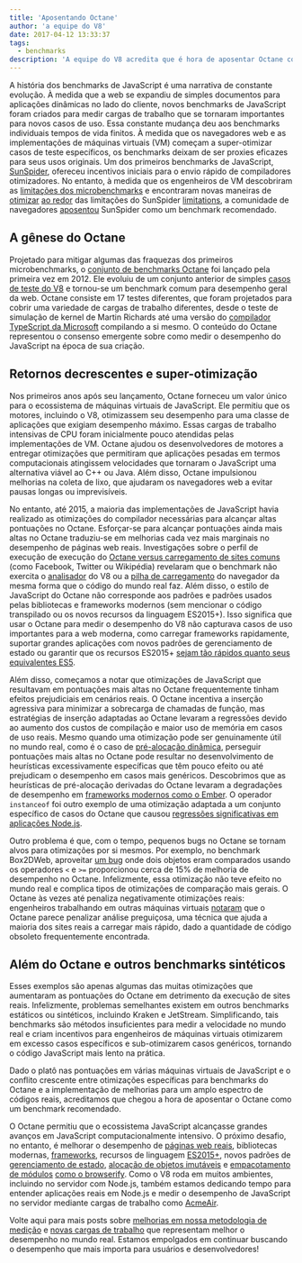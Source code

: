 ```yaml
---
title: 'Aposentando Octane'
author: 'a equipe do V8'
date: 2017-04-12 13:33:37
tags:
  - benchmarks
description: 'A equipe do V8 acredita que é hora de aposentar Octane como um benchmark recomendado.'
---
```

A história dos benchmarks de JavaScript é uma narrativa de constante evolução. À medida que a web se expandiu de simples documentos para aplicações dinâmicas no lado do cliente, novos benchmarks de JavaScript foram criados para medir cargas de trabalho que se tornaram importantes para novos casos de uso. Essa constante mudança deu aos benchmarks individuais tempos de vida finitos. À medida que os navegadores web e as implementações de máquinas virtuais (VM) começam a super-otimizar casos de teste específicos, os benchmarks deixam de ser proxies eficazes para seus usos originais. Um dos primeiros benchmarks de JavaScript, [SunSpider](https://webkit.org/perf/sunspider/sunspider.html), ofereceu incentivos iniciais para o envio rápido de compiladores otimizadores. No entanto, à medida que os engenheiros de VM descobriram as [limitações dos microbenchmarks](https://blog.mozilla.org/nnethercote/2014/06/16/a-browser-benchmarking-manifesto/) e encontraram novas maneiras de [otimizar](https://benediktmeurer.de/2016/12/16/the-truth-about-traditional-javascript-benchmarks/#the-notorious-sunspider-examples) [ao redor](https://bugzilla.mozilla.org/show_bug.cgi?id=787601) das limitações do SunSpider [limitations](https://bugs.webkit.org/show_bug.cgi?id=63864), a comunidade de navegadores [aposentou](https://trac.webkit.org/changeset/187526/webkit) SunSpider como um benchmark recomendado.

<!--truncate-->
## A gênese do Octane

Projetado para mitigar algumas das fraquezas dos primeiros microbenchmarks, o [conjunto de benchmarks Octane](https://developers.google.com/octane/) foi lançado pela primeira vez em 2012. Ele evoluiu de um conjunto anterior de simples [casos de teste do V8](http://www.netchain.com/Tools/v8/) e tornou-se um benchmark comum para desempenho geral da web. Octane consiste em 17 testes diferentes, que foram projetados para cobrir uma variedade de cargas de trabalho diferentes, desde o teste de simulação de kernel de Martin Richards até uma versão do [compilador TypeScript da Microsoft](http://www.typescriptlang.org/) compilando a si mesmo. O conteúdo do Octane representou o consenso emergente sobre como medir o desempenho do JavaScript na época de sua criação.

## Retornos decrescentes e super-otimização

Nos primeiros anos após seu lançamento, Octane forneceu um valor único para o ecossistema de máquinas virtuais de JavaScript. Ele permitiu que os motores, incluindo o V8, otimizassem seu desempenho para uma classe de aplicações que exigiam desempenho máximo. Essas cargas de trabalho intensivas de CPU foram inicialmente pouco atendidas pelas implementações de VM. Octane ajudou os desenvolvedores de motores a entregar otimizações que permitiram que aplicações pesadas em termos computacionais atingissem velocidades que tornaram o JavaScript uma alternativa viável ao C++ ou Java. Além disso, Octane impulsionou melhorias na coleta de lixo, que ajudaram os navegadores web a evitar pausas longas ou imprevisíveis.

No entanto, até 2015, a maioria das implementações de JavaScript havia realizado as otimizações do compilador necessárias para alcançar altas pontuações no Octane. Esforçar-se para alcançar pontuações ainda mais altas no Octane traduziu-se em melhorias cada vez mais marginais no desempenho de páginas web reais. Investigações sobre o perfil de execução de execução do [Octane versus carregamento de sites comuns](/blog/real-world-performance) (como Facebook, Twitter ou Wikipédia) revelaram que o benchmark não exercita o [analisador](https://medium.com/dev-channel/javascript-start-up-performance-69200f43b201#.7v8b4jylg) do V8 ou a [pilha de carregamento](https://medium.com/reloading/toward-sustainable-loading-4760957ee46f#.muk9kzxmb) do navegador da mesma forma que o código do mundo real faz. Além disso, o estilo de JavaScript do Octane não corresponde aos padrões e padrões usados pelas bibliotecas e frameworks modernos (sem mencionar o código transpilado ou os novos recursos da linguagem ES2015+). Isso significa que usar o Octane para medir o desempenho do V8 não capturava casos de uso importantes para a web moderna, como carregar frameworks rapidamente, suportar grandes aplicações com novos padrões de gerenciamento de estado ou garantir que os recursos ES2015+ [sejam tão rápidos quanto seus equivalentes ES5](/blog/high-performance-es2015).

Além disso, começamos a notar que otimizações de JavaScript que resultavam em pontuações mais altas no Octane frequentemente tinham efeitos prejudiciais em cenários reais. O Octane incentiva a inserção agressiva para minimizar a sobrecarga de chamadas de função, mas estratégias de inserção adaptadas ao Octane levaram a regressões devido ao aumento dos custos de compilação e maior uso de memória em casos de uso reais. Mesmo quando uma otimização pode ser genuinamente útil no mundo real, como é o caso de [pré-alocação dinâmica](http://dl.acm.org/citation.cfm?id=2754181), perseguir pontuações mais altas no Octane pode resultar no desenvolvimento de heurísticas excessivamente específicas que têm pouco efeito ou até prejudicam o desempenho em casos mais genéricos. Descobrimos que as heurísticas de pré-alocação derivadas do Octane levaram a degradações de desempenho em [frameworks modernos como o Ember](https://bugs.chromium.org/p/v8/issues/detail?id=3665). O operador `instanceof` foi outro exemplo de uma otimização adaptada a um conjunto específico de casos do Octane que causou [regressões significativas em aplicações Node.js](https://github.com/nodejs/node/issues/9634).

Outro problema é que, com o tempo, pequenos bugs no Octane se tornam alvos para otimizações por si mesmos. Por exemplo, no benchmark Box2DWeb, aproveitar [um bug](http://crrev.com/1355113002) onde dois objetos eram comparados usando os operadores `<` e `>=` proporcionou cerca de 15% de melhoria de desempenho no Octane. Infelizmente, essa otimização não teve efeito no mundo real e complica tipos de otimizações de comparação mais gerais. O Octane às vezes até penaliza negativamente otimizações reais: engenheiros trabalhando em outras máquinas virtuais [notaram](https://bugzilla.mozilla.org/show_bug.cgi?id=1162272) que o Octane parece penalizar análise preguiçosa, uma técnica que ajuda a maioria dos sites reais a carregar mais rápido, dado a quantidade de código obsoleto frequentemente encontrada.

## Além do Octane e outros benchmarks sintéticos

Esses exemplos são apenas algumas das muitas otimizações que aumentaram as pontuações do Octane em detrimento da execução de sites reais. Infelizmente, problemas semelhantes existem em outros benchmarks estáticos ou sintéticos, incluindo Kraken e JetStream. Simplificando, tais benchmarks são métodos insuficientes para medir a velocidade no mundo real e criam incentivos para engenheiros de máquinas virtuais otimizarem em excesso casos específicos e sub-otimizarem casos genéricos, tornando o código JavaScript mais lento na prática.

Dado o platô nas pontuações em várias máquinas virtuais de JavaScript e o conflito crescente entre otimizações específicas para benchmarks do Octane e a implementação de melhorias para um amplo espectro de códigos reais, acreditamos que chegou a hora de aposentar o Octane como um benchmark recomendado.

O Octane permitiu que o ecossistema JavaScript alcançasse grandes avanços em JavaScript computacionalmente intensivo. O próximo desafio, no entanto, é melhorar o desempenho de [páginas web reais](/blog/real-world-performance), bibliotecas modernas, [frameworks](http://stateofjs.com/2016/frontend/), recursos de linguagem [ES2015+](/blog/high-performance-es2015), novos padrões de [gerenciamento de estado](http://redux.js.org/), [alocação de objetos imutáveis](https://facebook.github.io/immutable-js/) e [empacotamento de módulos](https://webpack.github.io/) [como o browserify](http://browserify.org/). Como o V8 roda em muitos ambientes, incluindo no servidor com Node.js, também estamos dedicando tempo para entender aplicações reais em Node.js e medir o desempenho de JavaScript no servidor mediante cargas de trabalho como [AcmeAir](https://github.com/acmeair/acmeair-nodejs).

Volte aqui para mais posts sobre [melhorias em nossa metodologia de medição](/blog/real-world-performance) e [novas cargas de trabalho](/blog/optimizing-v8-memory) que representam melhor o desempenho no mundo real. Estamos empolgados em continuar buscando o desempenho que mais importa para usuários e desenvolvedores!
